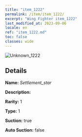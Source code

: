 ```yaml
---
title: "item_1222"
permalink: /item/item_1222/
excerpt: "Wing Fighter item_1222"
last_modified_at: 2023-09-06
locale: en
ref: "item_1222.md"
toc: false
classes: wide
---
```



 ![Unknown_1222](/images/item/Settlement_star_p.png)



## Details

 **Name:** *Settlement_star* 

 **Description:** 

 **Rarity:** 1 

 **Type:** 1 

 **Suction:** true 

 **Auto Suction:** false 



